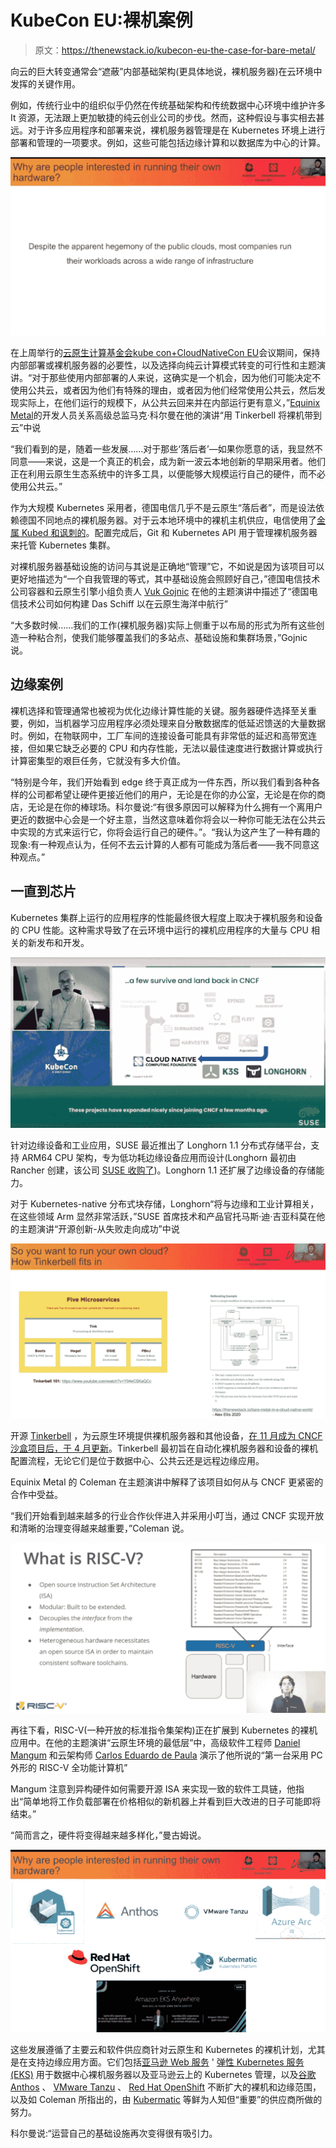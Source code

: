 # KubeCon EU:裸机案例

> 原文：<https://thenewstack.io/kubecon-eu-the-case-for-bare-metal/>

向云的巨大转变通常会“遮蔽”内部基础架构(更具体地说，裸机服务器)在云环境中发挥的关键作用。

例如，传统行业中的组织似乎仍然在传统基础架构和传统数据中心环境中维护许多 It 资源，无法跟上更加敏捷的纯云创业公司的步伐。然而，这种假设与事实相去甚远。对于许多应用程序和部署来说，裸机服务器管理是在 Kubernetes 环境上进行部署和管理的一项要求。例如，这些可能包括边缘计算和以数据库为中心的计算。

![](img/2a0d6e20e0e3b376f49af39068b3d1de.png)

在上周举行的[云原生计算基金会](https://cncf.io/?utm_content=inline-mention)[kube con+CloudNativeCon EU](https://www.cncf.io/kubecon-cloudnativecon-events/?utm_content=inline-mention)会议期间，保持内部部署或裸机服务器的必要性，以及选择向纯云计算模式转变的可行性和主题演讲。“对于那些使用内部部署的人来说，这确实是一个机会，因为他们可能决定不使用公共云，或者因为他们有特殊的理由，或者因为他们经常使用公共云，然后发现实际上，在他们运行的规模下，从公共云回来并在内部运行更有意义，”[Equinix Metal](https://www.linkedin.com/in/markrobertcoleman/?originalSubdomain=uk)的开发人员关系高级总监马克·科尔曼在他的演讲“用 Tinkerbell 将裸机带到云”中说

“我们看到的是，随着一些发展……对于那些‘落后者’—如果你愿意的话，我显然不同意——来说，这是一个真正的机会，成为新一波云本地创新的早期采用者。他们正在利用云原生生态系统中的许多工具，以便能够大规模运行自己的硬件，而不必使用公共云。”

作为大规模 Kubernetes 采用者，德国电信几乎不是云原生“落后者”，而是设法依赖德国不同地点的裸机服务器。对于云本地环境中的裸机主机供应，电信使用了[金属 Kubed 和讽刺的](https://github.com/metal3-io)。配置完成后，Git 和 Kubernetes API 用于管理裸机服务器来托管 Kubernetes 集群。

对裸机服务器基础设施的访问与其说是正确地“管理”它，不如说是因为该项目可以更好地描述为“一个自我管理的等式，其中基础设施会照顾好自己，”德国电信技术公司容器和云原生引擎小组负责人 [Vuk Gojnic](https://de.linkedin.com/in/vuk-gojnic) 在他的主题演讲中描述了“德国电信技术公司如何构建 Das Schiff 以在云原生海洋中航行”

“大多数时候……我们的工作(裸机服务器)实际上侧重于以布局的形式为所有这些创造一种粘合剂，使我们能够覆盖我们的多站点、基础设施和集群场景，”Gojnic 说。

## 边缘案例

裸机选择和管理通常也被视为优化边缘计算性能的关键。服务器硬件选择至关重要，例如，当机器学习应用程序必须处理来自分散数据库的低延迟馈送的大量数据时。例如，在物联网中，工厂车间的连接设备可能具有非常低的延迟和高带宽连接，但如果它缺乏必要的 CPU 和内存性能，无法以最佳速度进行数据计算或执行计算密集型的艰巨任务，它就没有多大价值。

“特别是今年，我们开始看到 edge 终于真正成为一件东西，所以我们看到各种各样的公司都希望让硬件更接近他们的用户，无论是在你的办公室，无论是在你的商店，无论是在你的棒球场。科尔曼说:“有很多原因可以解释为什么拥有一个离用户更近的数据中心会是一个好主意，当然这意味着你将会以一种你可能无法在公共云中实现的方式来运行它，你将会运行自己的硬件。”。“我认为这产生了一种有趣的现象:有一种观点认为，任何不去云计算的人都有可能成为落后者——我不同意这种观点。”

## 一直到芯片

Kubernetes 集群上运行的应用程序的性能最终很大程度上取决于裸机服务和设备的 CPU 性能。这种需求导致了在云环境中运行的裸机应用程序的大量与 CPU 相关的新发布和开发。

![](img/eac1127b41dd0181dbe7ce870bad0389.png)

针对边缘设备和工业应用，SUSE 最近推出了 Longhorn 1.1 分布式存储平台，支持 ARM64 CPU 架构，专为低功耗边缘设备应用而设计(Longhorn 最初由 Rancher 创建，该公司 [SUSE 收购了](https://thenewstack.io/suse-will-gain-a-foothold-in-the-kubernetes-ecosystem-with-rancher-purchase/))。Longhorn 1.1 还扩展了边缘设备的存储能力。

对于 Kubernetes-native 分布式块存储，Longhorn“将与边缘和工业计算相关，在这些领域 Arm 显然非常活跃，”SUSE 首席技术和产品官托马斯·迪·吉亚科莫在他的主题演讲“开源创新-从失败走向成功”中说

![](img/6521c33e0455157d2daa9ea1f51dee17.png)

开源 [Tinkerbell](https://www.cncf.io/sandbox-projects/) ，为云原生环境提供裸机服务器和其他设备，[在 11 月成为 CNCF 沙盒项目后，于 4 月更新](https://thenewstack.io/how-open-source-tinkerbell-was-created-to-make-bare-metal-provisioning-easier/)。Tinkerbell 最初旨在自动化裸机服务器和设备的裸机配置流程，无论它们是位于数据中心、公共云还是远程边缘应用。

Equinix Metal 的 Coleman 在主题演讲中解释了该项目如何从与 CNCF 更紧密的合作中受益。

“我们开始看到越来越多的行业合作伙伴进入并采用小叮当，通过 CNCF 实现开放和清晰的治理变得越来越重要，”Coleman 说。

![](img/e882dabfb8b0cb337f6d8cb78c4ab537.png)

再往下看，RISC-V(一种开放的标准指令集架构)正在扩展到 Kubernetes 的裸机应用中。在他的主题演讲“云原生环境的最低层”中，高级软件工程师 [Daniel Mangum](https://www.linkedin.com/in/danielmangum) 和云架构师 [Carlos Eduardo de Paula](https://br.linkedin.com/in/carlosedp) 演示了他所说的“第一台采用 PC 外形的 RISC-V 全功能计算机”

Mangum 注意到异构硬件如何需要开源 ISA 来实现一致的软件工具链，他指出“简单地将工作负载部署在价格相似的新机器上并看到巨大改进的日子可能即将结束。”

“简而言之，硬件将变得越来越多样化，”曼古姆说。

![](img/9c99ac4d70653a9ada13e229c3694ee4.png)

这些发展遵循了主要云和软件供应商针对云原生和 Kubernetes 的裸机计划，尤其是在支持边缘应用方面。它们包括[亚马逊 Web 服务](https://aws.amazon.com/?utm_content=inline-mention) ' [弹性 Kubernetes 服务(EKS)](https://aws.amazon.com/fr/eks/) 用于数据中心裸机服务器以及亚马逊云上的 Kubernetes 管理，以及[谷歌 Anthos](https://cloud.google.com/anthos) 、 [VMware Tanzu](https://tanzu.vmware.com/fr/tanzu) 、 [Red Hat OpenShift](https://www.openshift.com/) 不断扩大的裸机和边缘范围，以及如 Coleman 所指出的，由 [Kubermatic](https://www.kubermatic.com/products/kubermatic/) 等鲜为人知但“重要”的供应商所做的努力。

科尔曼说:“运营自己的基础设施再次变得很有吸引力。

<svg xmlns:xlink="http://www.w3.org/1999/xlink" viewBox="0 0 68 31" version="1.1"><title>Group</title> <desc>Created with Sketch.</desc></svg>